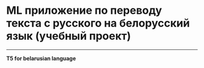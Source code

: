 # ML приложение по переводу текста с русского на белорусский язык (учебный проект)
___
**T5 for belarusian language**
